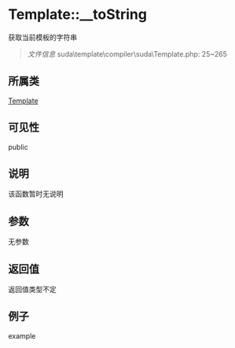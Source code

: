 # Template::__toString

获取当前模板的字符串

> *文件信息* suda\template\compiler\suda\Template.php: 25~265

## 所属类 

[Template](../Template.md)

## 可见性

 public 

## 说明

该函数暂时无说明


## 参数


无参数


## 返回值

返回值类型不定


## 例子

example